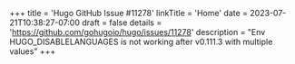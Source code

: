 +++
title = 'Hugo GitHub Issue #11278'
linkTitle = 'Home'
date = 2023-07-21T10:38:27-07:00
draft = false
details = 'https://github.com/gohugoio/hugo/issues/11278'
description = "Env HUGO_DISABLELANGUAGES is not working after v0.111.3 with multiple values"
+++
